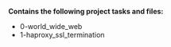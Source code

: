 __Contains the following project tasks and files:__  
* 0-world_wide_web  
* 1-haproxy_ssl_termination
